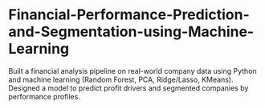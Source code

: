# Financial-Performance-Prediction-and-Segmentation-using-Machine-Learning
Built a financial analysis pipeline on real-world company data using Python and machine learning (Random Forest, PCA, Ridge/Lasso, KMeans). Designed a model to predict profit drivers and segmented companies by performance profiles.
